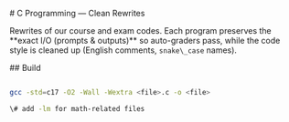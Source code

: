 \# C Programming — Clean Rewrites



Rewrites of our course and exam codes. Each program preserves the \*\*exact I/O (prompts \& outputs)\*\* so auto-graders pass, while the code style is cleaned up (English comments, `snake\_case` names).



\## Build

```bash

gcc -std=c17 -O2 -Wall -Wextra <file>.c -o <file>

\# add -lm for math-related files



